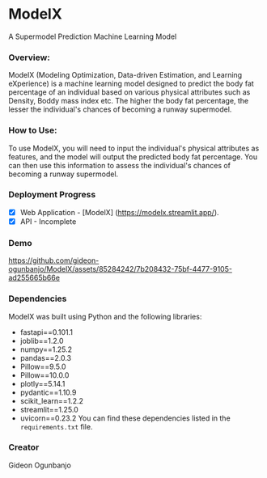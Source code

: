 # ModelX
A Supermodel Prediction Machine Learning Model
### Overview:
ModelX (Modeling Optimization, Data-driven Estimation, and Learning eXperience) is a machine learning model designed to predict the body fat percentage of an individual based on various physical attributes such as Density, Boddy mass index etc. The higher the body fat percentage, the lesser the individual's chances of becoming a runway supermodel.

### How to Use:
To use ModelX, you will need to input the individual's physical attributes as features, and the model will output the predicted body fat percentage. You can then use this information to assess the individual's chances of becoming a runway supermodel.
### Deployment Progress

- [x] Web Application - [ModelX] (https://modelx.streamlit.app/).
- [x] API - Incomplete

### Demo

https://github.com/gideon-ogunbanjo/ModelX/assets/85284242/7b208432-75bf-4477-9105-ad255665b66e

### Dependencies
ModelX was built using Python and the following libraries:
- fastapi==0.101.1
- joblib==1.2.0
- numpy==1.25.2
- pandas==2.0.3
- Pillow==9.5.0
- Pillow==10.0.0
- plotly==5.14.1
- pydantic==1.10.9
- scikit_learn==1.2.2
- streamlit==1.25.0
- uvicorn==0.23.2
You can find these dependencies listed in the `requirements.txt` file.

### Creator
Gideon Ogunbanjo
